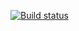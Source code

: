 [![Build status](https://ci.appveyor.com/api/projects/status/6vt6pw3d0txguoax?svg=true)](https://ci.appveyor.com/project/MaksimNosov/gradle-5-2-3-patterns-task-1)